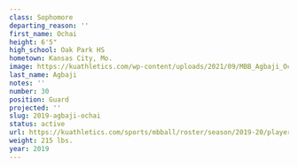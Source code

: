 ```yaml
---
class: Sophomore
departing_reason: ''
first_name: Ochai
height: 6'5"
high_school: Oak Park HS
hometown: Kansas City, Mo.
image: https://kuathletics.com/wp-content/uploads/2021/09/MBB_Agbaji_Ochai_HS_1010-600x400.jpg
last_name: Agbaji
notes: ''
number: 30
position: Guard
projected: ''
slug: 2019-agbaji-ochai
status: active
url: https://kuathletics.com/sports/mbball/roster/season/2019-20/player/ochai-agbaji/
weight: 215 lbs.
year: 2019
---
```

